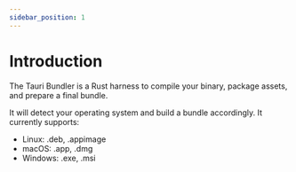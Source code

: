 ```yaml
---
sidebar_position: 1
---
```


# Introduction

The Tauri Bundler is a Rust harness to compile your binary, package assets, and prepare a final bundle.

It will detect your operating system and build a bundle accordingly. It currently supports:

- Linux: .deb, .appimage
- macOS: .app, .dmg
- Windows: .exe, .msi
